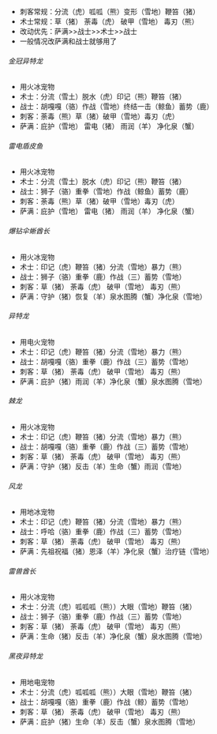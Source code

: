 - 刺客常规：分流（虎）呱呱（熊）变形（雪地）鞭笞（猪）
- 术士常规：草（猪） 荼毒（虎） 破甲（雪地） 毒刃（熊）
- 改动优先：萨满>>战士>>术士>>战士
- 一般情况改萨满和战士就够用了

###### 金冠异特龙
+ 用火冰宠物
+ 术士：分流（雪土）脱水（虎）印记（熊）鞭笞（猪）
+ 战士：胡嘎嘎（骆）作战（雪地）终结一击（鲸鱼）蓄势（鹿）
+ 刺客：荼毒（熊）草（猪）破甲（雪地）毒刃（虎）
+ 萨满：庇护（雪地） 雷电（猪） 雨润（羊） 净化泉（蟹）

###### 雷电盾皮鱼
+ 用火冰宠物
+ 术士：分流（雪土）脱水（虎）印记（熊）鞭笞（猪）
+ 战士：狮子（骆）重拳（雪地）作战（鲸鱼）蓄势（鹿）
+ 刺客：荼毒（熊）草（猪）破甲（雪地）毒刃（虎）
+ 萨满：庇护（雪地） 雷电（猪） 雨润（羊） 净化泉（蟹）

###### 爆钻伞蜥酋长
+ 用火冰宠物
+ 术士：印记（虎）鞭笞（猪）分流（雪地）暴力（熊）
+ 战士：狮子（骆）重拳（鹿）作战（三）蓄势（雪地）
+ 刺客：草（猪） 荼毒（虎） 破甲（雪地） 毒刃（熊）
+ 萨满：守护（猪）恢复（羊）泉水图腾（蟹）净化泉（雪地）

###### 异特龙
+ 用电火宠物
+ 术士：印记（虎）鞭笞（猪）分流（雪地）暴力（熊）
+ 战士：胡嘎嘎（骆）重拳（鹿）作战（三）蓄势（雪地）
+ 刺客：草（猪） 荼毒（虎） 破甲（雪地） 毒刃（熊）
+ 萨满：庇护（猪）雨润（羊）净化泉（蟹）泉水图腾（雪地）

###### 棘龙
+ 用火冰宠物
+ 术士：印记（虎）鞭笞（猪）分流（雪地）暴力（熊）
+ 战士：胡嘎嘎（骆）重拳（鹿）作战（三）蓄势（雪地）
+ 刺客：草（猪） 荼毒（虎） 破甲（雪地） 毒刃（熊）
+ 萨满：守护（猪）反击（羊）生命（蟹）雨润（雪地）

###### 风龙
+ 用地冰宠物
+ 术士：印记（虎）鞭笞（猪）分流（雪地）暴力（熊）
+ 战士：呼哈（骆）重拳（鹿）作战（三）蓄势（雪地）
+ 刺客：草（猪） 荼毒（虎） 破甲（雪地） 毒刃（熊）
+ 萨满：先祖祝福（猪）恩泽（羊）净化泉（蟹）治疗链（雪地）

###### 雷兽酋长
+ 用火冰宠物
+ 术士：分流（虎）呱呱呱（熊））大眼（雪地）鞭笞（猪）
+ 战士：狮子（骆）重拳（鹿）作战（三）蓄势（雪地）
+ 刺客：草（猪） 荼毒（虎） 破甲（雪地） 毒刃（熊）
+ 萨满：生命（猪）反击（羊）净化泉（蟹）泉水图腾（雪地）

###### 黑夜异特龙
+ 用地电宠物
+ 术士：分流（虎）呱呱呱（熊））大眼（雪地）鞭笞（猪）
+ 战士：胡嘎嘎（骆）重拳（鹿）作战（鲸）蓄势（雪地）
+ 刺客：草（猪） 荼毒（虎） 破甲（雪地） 毒刃（熊）
+ 萨满：庇护（猪）生命（羊）反击（蟹）泉水图腾（雪地）
